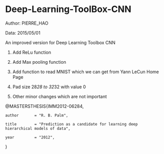 # Deep-Learning-ToolBox-CNN

Author: PIERRE_HAO

Data: 2015/05/01

An improved version for Deep Learning Toolbox CNN 

1. Add ReLu function

2. Add Max pooling function

3. Add function to read MNIST which we can get from Yann LeCun Home Page

4. Pad size 28*28 to 32*32 with value 0

5. Other minor changes which are not important

@MASTERSTHESIS\{IMM2012-06284,

    author       = "R. B. Palm",

    title        = "Prediction as a candidate for learning deep hierarchical models of data",

    year         = "2012",
}

